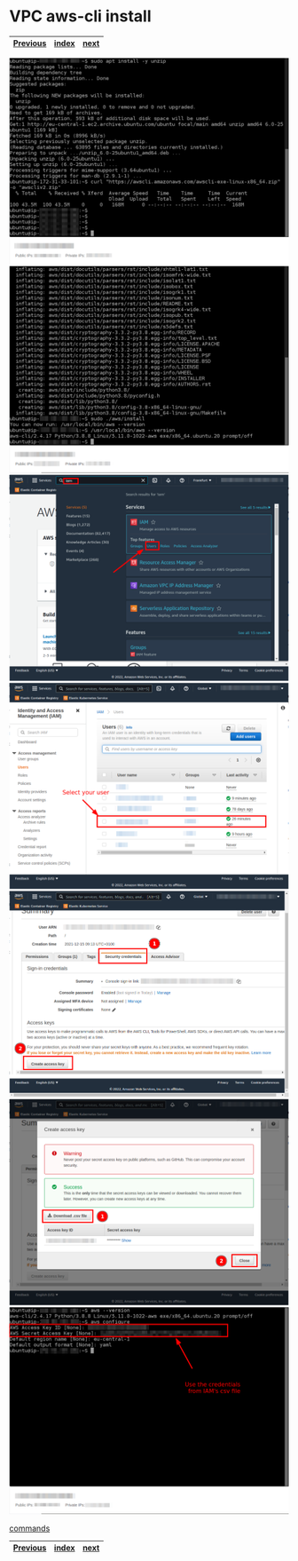 # VPC aws-cli install
| [Previous](../06-vpc-docker-install/README.md) | [index](../README.md) | [next](../08-registry-creation/README.md) |
| :--- | :--: | ---: |
<img src="07-vpc-aws-00.png"/>
<img src="07-vpc-aws-01.png"/>
<img src="07-vpc-aws-02.png"/>
<img src="07-vpc-aws-03.png"/>
<img src="07-vpc-aws-04.png"/>
<img src="07-vpc-aws-05.png"/>
<img src="07-vpc-aws-06.png"/>

[commands](07-vpc-aws-cmd.txt)

| [Previous](../06-vpc-docker-install/README.md) | [index](../README.md) | [next](../08-registry-creation/README.md) |
| :--- | :--: | ---: |
